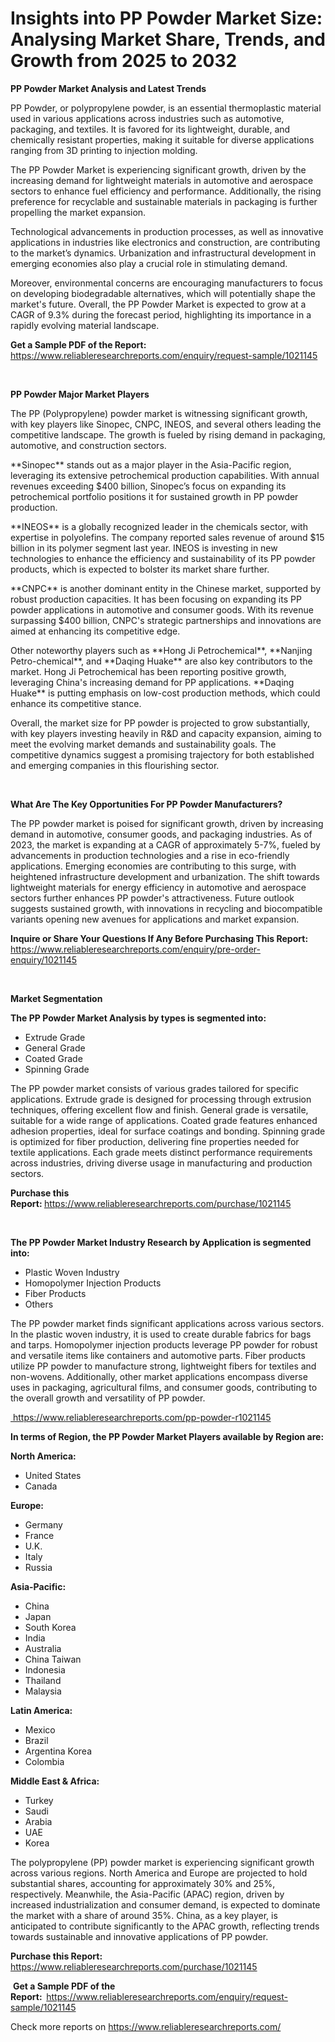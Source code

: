 <p><h1>Insights into PP Powder Market Size: Analysing Market Share, Trends, and Growth from 2025 to 2032</h1></p><p><strong>PP Powder Market Analysis and Latest Trends</strong></p>
<p><p>PP Powder, or polypropylene powder, is an essential thermoplastic material used in various applications across industries such as automotive, packaging, and textiles. It is favored for its lightweight, durable, and chemically resistant properties, making it suitable for diverse applications ranging from 3D printing to injection molding.</p><p>The PP Powder Market is experiencing significant growth, driven by the increasing demand for lightweight materials in automotive and aerospace sectors to enhance fuel efficiency and performance. Additionally, the rising preference for recyclable and sustainable materials in packaging is further propelling the market expansion. </p><p>Technological advancements in production processes, as well as innovative applications in industries like electronics and construction, are contributing to the market’s dynamics. Urbanization and infrastructural development in emerging economies also play a crucial role in stimulating demand. </p><p>Moreover, environmental concerns are encouraging manufacturers to focus on developing biodegradable alternatives, which will potentially shape the market's future. Overall, the PP Powder Market is expected to grow at a CAGR of 9.3% during the forecast period, highlighting its importance in a rapidly evolving material landscape.</p></p>
<p><strong>Get a Sample PDF of the Report:&nbsp;</strong> <a href="https://www.reliableresearchreports.com/enquiry/request-sample/1021145?utm_campaign=33&utm_medium=2&utm_source=Github&utm_content=ia&utm_term=30012025&utm_id=pp-powder">https://www.reliableresearchreports.com/enquiry/request-sample/1021145</a></p>
<p>&nbsp;</p>
<p><strong>PP Powder Major Market Players</strong></p>
<p><p>The PP (Polypropylene) powder market is witnessing significant growth, with key players like Sinopec, CNPC, INEOS, and several others leading the competitive landscape. The growth is fueled by rising demand in packaging, automotive, and construction sectors.</p><p>**Sinopec** stands out as a major player in the Asia-Pacific region, leveraging its extensive petrochemical production capabilities. With annual revenues exceeding $400 billion, Sinopec’s focus on expanding its petrochemical portfolio positions it for sustained growth in PP powder production.</p><p>**INEOS** is a globally recognized leader in the chemicals sector, with expertise in polyolefins. The company reported sales revenue of around $15 billion in its polymer segment last year. INEOS is investing in new technologies to enhance the efficiency and sustainability of its PP powder products, which is expected to bolster its market share further.</p><p>**CNPC** is another dominant entity in the Chinese market, supported by robust production capacities. It has been focusing on expanding its PP powder applications in automotive and consumer goods. With its revenue surpassing $400 billion, CNPC's strategic partnerships and innovations are aimed at enhancing its competitive edge.</p><p>Other noteworthy players such as **Hong Ji Petrochemical**, **Nanjing Petro-chemical**, and **Daqing Huake** are also key contributors to the market. Hong Ji Petrochemical has been reporting positive growth, leveraging China's increasing demand for PP applications. **Daqing Huake** is putting emphasis on low-cost production methods, which could enhance its competitive stance.</p><p>Overall, the market size for PP powder is projected to grow substantially, with key players investing heavily in R&D and capacity expansion, aiming to meet the evolving market demands and sustainability goals. The competitive dynamics suggest a promising trajectory for both established and emerging companies in this flourishing sector.</p></p>
<p>&nbsp;</p>
<p><strong>What Are The Key Opportunities For PP Powder Manufacturers?</strong></p>
<p><p>The PP powder market is poised for significant growth, driven by increasing demand in automotive, consumer goods, and packaging industries. As of 2023, the market is expanding at a CAGR of approximately 5-7%, fueled by advancements in production technologies and a rise in eco-friendly applications. Emerging economies are contributing to this surge, with heightened infrastructure development and urbanization. The shift towards lightweight materials for energy efficiency in automotive and aerospace sectors further enhances PP powder's attractiveness. Future outlook suggests sustained growth, with innovations in recycling and biocompatible variants opening new avenues for applications and market expansion.</p></p>
<p><strong>Inquire or Share Your Questions If Any Before Purchasing This Report:</strong> <a href="https://www.reliableresearchreports.com/enquiry/pre-order-enquiry/1021145?utm_campaign=33&utm_medium=2&utm_source=Github&utm_content=ia&utm_term=30012025&utm_id=pp-powder">https://www.reliableresearchreports.com/enquiry/pre-order-enquiry/1021145</a></p>
<p>&nbsp;</p>
<p><strong>Market Segmentation</strong></p>
<p><strong>The PP Powder Market Analysis by types is segmented into:</strong></p>
<p><ul><li>Extrude Grade</li><li>General Grade</li><li>Coated Grade</li><li>Spinning Grade</li></ul></p>
<p><p>The PP powder market consists of various grades tailored for specific applications. Extrude grade is designed for processing through extrusion techniques, offering excellent flow and finish. General grade is versatile, suitable for a wide range of applications. Coated grade features enhanced adhesion properties, ideal for surface coatings and bonding. Spinning grade is optimized for fiber production, delivering fine properties needed for textile applications. Each grade meets distinct performance requirements across industries, driving diverse usage in manufacturing and production sectors.</p></p>
<p><strong>Purchase this Report:&nbsp;</strong><a href="https://www.reliableresearchreports.com/purchase/1021145?utm_campaign=33&utm_medium=2&utm_source=Github&utm_content=ia&utm_term=30012025&utm_id=pp-powder">https://www.reliableresearchreports.com/purchase/1021145</a></p>
<p>&nbsp;</p>
<p><strong>The PP Powder Market Industry Research by Application is segmented into:</strong></p>
<p><ul><li>Plastic Woven Industry</li><li>Homopolymer Injection Products</li><li>Fiber Products</li><li>Others</li></ul></p>
<p><p>The PP powder market finds significant applications across various sectors. In the plastic woven industry, it is used to create durable fabrics for bags and tarps. Homopolymer injection products leverage PP powder for robust and versatile items like containers and automotive parts. Fiber products utilize PP powder to manufacture strong, lightweight fibers for textiles and non-wovens. Additionally, other market applications encompass diverse uses in packaging, agricultural films, and consumer goods, contributing to the overall growth and versatility of PP powder.</p></p>
<p><a href="https://www.reliableresearchreports.com/pp-powder-r1021145?utm_campaign=33&utm_medium=2&utm_source=Github&utm_content=ia&utm_term=30012025&utm_id=pp-powder">&nbsp;https://www.reliableresearchreports.com/pp-powder-r1021145</a></p>
<p><strong>In terms of Region, the PP Powder Market Players available by Region are:</strong></p>
<p>
    <p> <strong> North America: </strong>
        <ul>
            <li>United States</li>
            <li>Canada</li>
        </ul>
        </p> 
    <p> <strong> Europe: </strong>
        <ul>
            <li>Germany</li>
            <li>France</li>
            <li>U.K.</li>
            <li>Italy</li>
            <li>Russia</li>
        </ul>
        </p> 
    <p> <strong> Asia-Pacific: </strong>
        <ul>
            <li>China</li>
            <li>Japan</li>
            <li>South Korea</li>
            <li>India</li>
            <li>Australia</li>
            <li>China Taiwan</li>
            <li>Indonesia</li>
            <li>Thailand</li>
            <li>Malaysia</li>
        </ul>
        </p> 
    <p> <strong> Latin America: </strong>
        <ul>
            <li>Mexico</li>
            <li>Brazil</li>
            <li>Argentina Korea</li>
            <li>Colombia</li>
        </ul>
        </p> 
    <p> <strong> Middle East & Africa: </strong>
        <ul>
            <li>Turkey</li>
            <li>Saudi</li>
            <li>Arabia</li>
            <li>UAE</li>
            <li>Korea</li>
        </ul>
    </p>
    </p>
<p><p>The polypropylene (PP) powder market is experiencing significant growth across various regions. North America and Europe are projected to hold substantial shares, accounting for approximately 30% and 25%, respectively. Meanwhile, the Asia-Pacific (APAC) region, driven by increased industrialization and consumer demand, is expected to dominate the market with a share of around 35%. China, as a key player, is anticipated to contribute significantly to the APAC growth, reflecting trends towards sustainable and innovative applications of PP powder.</p></p>
<p><strong>Purchase this Report: </strong><a href="https://www.reliableresearchreports.com/purchase/1021145?utm_campaign=33&utm_medium=2&utm_source=Github&utm_content=ia&utm_term=30012025&utm_id=pp-powder">https://www.reliableresearchreports.com/purchase/1021145</a></p>
<p>&nbsp;<strong>Get a Sample PDF of the Report:&nbsp;&nbsp;</strong><a href="https://www.reliableresearchreports.com/enquiry/request-sample/1021145?utm_campaign=33&utm_medium=2&utm_source=Github&utm_content=ia&utm_term=30012025&utm_id=pp-powder">https://www.reliableresearchreports.com/enquiry/request-sample/1021145</a></p>
<p><strong></strong></p>
<p>Check more reports on <a href="https://www.reliableresearchreports.com/?utm_campaign=33&utm_medium=2&utm_source=Github&utm_content=ia&utm_term=30012025&utm_id=pp-powder">https://www.reliableresearchreports.com/</a></p>